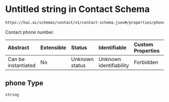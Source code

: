 # Untitled string in Contact Schema

```txt
https://hai.ai/schemas/contact/v1/contact-schema.json#/properties/phone
```

Contact phone number.

| Abstract            | Extensible | Status         | Identifiable            | Custom Properties | Additional Properties | Access Restrictions | Defined In                                                                                          |
| :------------------ | :--------- | :------------- | :---------------------- | :---------------- | :-------------------- | :------------------ | :-------------------------------------------------------------------------------------------------- |
| Can be instantiated | No         | Unknown status | Unknown identifiability | Forbidden         | Allowed               | none                | [contact.schema.json\*](../../out/components/contact/v1/contact.schema.json "open original schema") |

## phone Type

`string`
